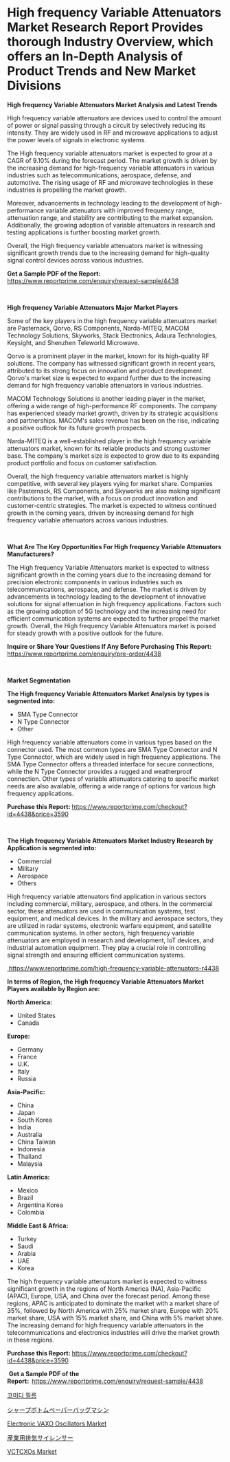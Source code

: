 <p><h1>High frequency Variable Attenuators Market Research Report Provides thorough Industry Overview, which offers an In-Depth Analysis of Product Trends and New Market Divisions</h1></p><p><strong>High frequency Variable Attenuators Market Analysis and Latest Trends</strong></p>
<p><p>High frequency variable attenuators are devices used to control the amount of power or signal passing through a circuit by selectively reducing its intensity. They are widely used in RF and microwave applications to adjust the power levels of signals in electronic systems.</p><p>The High frequency variable attenuators market is expected to grow at a CAGR of 9.10% during the forecast period. The market growth is driven by the increasing demand for high-frequency variable attenuators in various industries such as telecommunications, aerospace, defense, and automotive. The rising usage of RF and microwave technologies in these industries is propelling the market growth.</p><p>Moreover, advancements in technology leading to the development of high-performance variable attenuators with improved frequency range, attenuation range, and stability are contributing to the market expansion. Additionally, the growing adoption of variable attenuators in research and testing applications is further boosting market growth.</p><p>Overall, the High frequency variable attenuators market is witnessing significant growth trends due to the increasing demand for high-quality signal control devices across various industries.</p></p>
<p><strong>Get a Sample PDF of the Report:&nbsp;</strong> <a href="https://www.reportprime.com/enquiry/request-sample/4438">https://www.reportprime.com/enquiry/request-sample/4438</a></p>
<p>&nbsp;</p>
<p><strong>High frequency Variable Attenuators Major Market Players</strong></p>
<p><p>Some of the key players in the high frequency variable attenuators market are Pasternack, Qorvo, RS Components, Narda-MITEQ, MACOM Technology Solutions, Skyworks, Stack Electronics, Adaura Technologies, Keysight, and Shenzhen Teleworld Microwave.</p><p>Qorvo is a prominent player in the market, known for its high-quality RF solutions. The company has witnessed significant growth in recent years, attributed to its strong focus on innovation and product development. Qorvo's market size is expected to expand further due to the increasing demand for high frequency variable attenuators in various industries.</p><p>MACOM Technology Solutions is another leading player in the market, offering a wide range of high-performance RF components. The company has experienced steady market growth, driven by its strategic acquisitions and partnerships. MACOM's sales revenue has been on the rise, indicating a positive outlook for its future growth prospects.</p><p>Narda-MITEQ is a well-established player in the high frequency variable attenuators market, known for its reliable products and strong customer base. The company's market size is expected to grow due to its expanding product portfolio and focus on customer satisfaction.</p><p>Overall, the high frequency variable attenuators market is highly competitive, with several key players vying for market share. Companies like Pasternack, RS Components, and Skyworks are also making significant contributions to the market, with a focus on product innovation and customer-centric strategies. The market is expected to witness continued growth in the coming years, driven by increasing demand for high frequency variable attenuators across various industries.</p></p>
<p>&nbsp;</p>
<p><strong>What Are The Key Opportunities For High frequency Variable Attenuators Manufacturers?</strong></p>
<p><p>The High frequency Variable Attenuators market is expected to witness significant growth in the coming years due to the increasing demand for precision electronic components in various industries such as telecommunications, aerospace, and defense. The market is driven by advancements in technology leading to the development of innovative solutions for signal attenuation in high frequency applications. Factors such as the growing adoption of 5G technology and the increasing need for efficient communication systems are expected to further propel the market growth. Overall, the High frequency Variable Attenuators market is poised for steady growth with a positive outlook for the future.</p></p>
<p><strong>Inquire or Share Your Questions If Any Before Purchasing This Report:</strong> <a href="https://www.reportprime.com/enquiry/pre-order/4438">https://www.reportprime.com/enquiry/pre-order/4438</a></p>
<p>&nbsp;</p>
<p><strong>Market Segmentation</strong></p>
<p><strong>The High frequency Variable Attenuators Market Analysis by types is segmented into:</strong></p>
<p><ul><li>SMA Type Connector</li><li>N Type Connector</li><li>Other</li></ul></p>
<p><p>High frequency variable attenuators come in various types based on the connector used. The most common types are SMA Type Connector and N Type Connector, which are widely used in high frequency applications. The SMA Type Connector offers a threaded interface for secure connections, while the N Type Connector provides a rugged and weatherproof connection. Other types of variable attenuators catering to specific market needs are also available, offering a wide range of options for various high frequency applications.</p></p>
<p><strong>Purchase this Report:&nbsp;</strong><a href="https://www.reportprime.com/checkout?id=4438&price=3590">https://www.reportprime.com/checkout?id=4438&price=3590</a></p>
<p>&nbsp;</p>
<p><strong>The High frequency Variable Attenuators Market Industry Research by Application is segmented into:</strong></p>
<p><ul><li>Commercial</li><li>Military</li><li>Aerospace</li><li>Others</li></ul></p>
<p><p>High frequency variable attenuators find application in various sectors including commercial, military, aerospace, and others. In the commercial sector, these attenuators are used in communication systems, test equipment, and medical devices. In the military and aerospace sectors, they are utilized in radar systems, electronic warfare equipment, and satellite communication systems. In other sectors, high frequency variable attenuators are employed in research and development, IoT devices, and industrial automation equipment. They play a crucial role in controlling signal strength and ensuring efficient communication systems.</p></p>
<p><a href="https://www.reportprime.com/high-frequency-variable-attenuators-r4438">&nbsp;https://www.reportprime.com/high-frequency-variable-attenuators-r4438</a></p>
<p><strong>In terms of Region, the High frequency Variable Attenuators Market Players available by Region are:</strong></p>
<p>
    <p> <strong> North America: </strong>
        <ul>
            <li>United States</li>
            <li>Canada</li>
        </ul>
        </p> 
    <p> <strong> Europe: </strong>
        <ul>
            <li>Germany</li>
            <li>France</li>
            <li>U.K.</li>
            <li>Italy</li>
            <li>Russia</li>
        </ul>
        </p> 
    <p> <strong> Asia-Pacific: </strong>
        <ul>
            <li>China</li>
            <li>Japan</li>
            <li>South Korea</li>
            <li>India</li>
            <li>Australia</li>
            <li>China Taiwan</li>
            <li>Indonesia</li>
            <li>Thailand</li>
            <li>Malaysia</li>
        </ul>
        </p> 
    <p> <strong> Latin America: </strong>
        <ul>
            <li>Mexico</li>
            <li>Brazil</li>
            <li>Argentina Korea</li>
            <li>Colombia</li>
        </ul>
        </p> 
    <p> <strong> Middle East & Africa: </strong>
        <ul>
            <li>Turkey</li>
            <li>Saudi</li>
            <li>Arabia</li>
            <li>UAE</li>
            <li>Korea</li>
        </ul>
    </p>
    </p>
<p><p>The high frequency variable attenuators market is expected to witness significant growth in the regions of North America (NA), Asia-Pacific (APAC), Europe, USA, and China over the forecast period. Among these regions, APAC is anticipated to dominate the market with a market share of 35%, followed by North America with 25% market share, Europe with 20% market share, USA with 15% market share, and China with 5% market share. The increasing demand for high frequency variable attenuators in the telecommunications and electronics industries will drive the market growth in these regions.</p></p>
<p><strong>Purchase this Report: </strong><a href="https://www.reportprime.com/checkout?id=4438&price=3590">https://www.reportprime.com/checkout?id=4438&price=3590</a></p>
<p>&nbsp;<strong>Get a Sample PDF of the Report:&nbsp;&nbsp;</strong><a href="https://www.reportprime.com/enquiry/request-sample/4438">https://www.reportprime.com/enquiry/request-sample/4438</a></p>
<p><strong></strong></p>
<p><p><a href="https://github.com/KoleLedner/Market-Research-Report-List-1/blob/main/621605670063.md">코미디 필름</a></p><p><a href="https://github.com/TatumKoelpin2017/Market-Research-Report-List-1/blob/main/750435873596.md">シャープボトムペーパーバッグマシン</a></p><p><a href="https://github.com/peachesmcdowel1/Market-Research-Report-List-2/blob/main/electronic-vaxo-oscillators-market.md">Electronic VAXO Oscillators Market</a></p><p><a href="https://github.com/WhitneyMurphy1982/Market-Research-Report-List-1/blob/main/338373773597.md">産業用排気サイレンサー</a></p><p><a href="https://github.com/edytherolanlouisejk1miz0wig/Market-Research-Report-List-2/blob/main/vctcxos-market.md">VCTCXOs Market</a></p></p>
